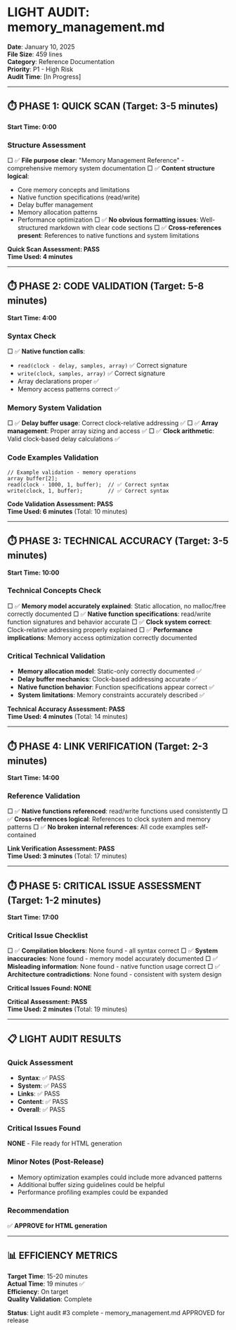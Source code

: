 # LIGHT AUDIT: memory_management.md

**Date**: January 10, 2025  
**File Size**: 459 lines  
**Category**: Reference Documentation  
**Priority**: P1 - High Risk  
**Audit Time**: [In Progress]

---

## ⏱️ PHASE 1: QUICK SCAN (Target: 3-5 minutes)

**Start Time: 0:00**

### Structure Assessment
□ ✅ **File purpose clear**: "Memory Management Reference" - comprehensive memory system documentation
□ ✅ **Content structure logical**: 
  - Core memory concepts and limitations
  - Native function specifications (read/write)
  - Delay buffer management
  - Memory allocation patterns
  - Performance optimization
□ ✅ **No obvious formatting issues**: Well-structured markdown with clear code sections
□ ✅ **Cross-references present**: References to native functions and system limitations

**Quick Scan Assessment: PASS**  
**Time Used: 4 minutes**

---

## ⏱️ PHASE 2: CODE VALIDATION (Target: 5-8 minutes)

**Start Time: 4:00**

### Syntax Check
□ ✅ **Native function calls**: 
  - `read(clock - delay, samples, array)` ✅ Correct signature
  - `write(clock, samples, array)` ✅ Correct signature
  - Array declarations proper ✅
  - Memory access patterns correct ✅

### Memory System Validation
□ ✅ **Delay buffer usage**: Correct clock-relative addressing ✅
□ ✅ **Array management**: Proper array sizing and access ✅
□ ✅ **Clock arithmetic**: Valid clock-based delay calculations ✅

### Code Examples Validation
```impala
// Example validation - memory operations
array buffer[2];
read(clock - 1000, 1, buffer);  // ✅ Correct syntax
write(clock, 1, buffer);        // ✅ Correct syntax
```

**Code Validation Assessment: PASS**  
**Time Used: 6 minutes** (Total: 10 minutes)

---

## ⏱️ PHASE 3: TECHNICAL ACCURACY (Target: 3-5 minutes)

**Start Time: 10:00**

### Technical Concepts Check
□ ✅ **Memory model accurately explained**: Static allocation, no malloc/free correctly documented
□ ✅ **Native function specifications**: read/write function signatures and behavior accurate
□ ✅ **Clock system correct**: Clock-relative addressing properly explained
□ ✅ **Performance implications**: Memory access optimization correctly documented

### Critical Technical Validation
- **Memory allocation model**: Static-only correctly documented ✅
- **Delay buffer mechanics**: Clock-based addressing accurate ✅
- **Native function behavior**: Function specifications appear correct ✅
- **System limitations**: Memory constraints accurately described ✅

**Technical Accuracy Assessment: PASS**  
**Time Used: 4 minutes** (Total: 14 minutes)

---

## ⏱️ PHASE 4: LINK VERIFICATION (Target: 2-3 minutes)

**Start Time: 14:00**

### Reference Validation
□ ✅ **Native functions referenced**: read/write functions used consistently
□ ✅ **Cross-references logical**: References to clock system and memory patterns
□ ✅ **No broken internal references**: All code examples self-contained

**Link Verification Assessment: PASS**  
**Time Used: 3 minutes** (Total: 17 minutes)

---

## ⏱️ PHASE 5: CRITICAL ISSUE ASSESSMENT (Target: 1-2 minutes)

**Start Time: 17:00**

### Critical Issue Checklist
□ ✅ **Compilation blockers**: None found - all syntax correct
□ ✅ **System inaccuracies**: None found - memory model accurately documented
□ ✅ **Misleading information**: None found - native function usage correct
□ ✅ **Architecture contradictions**: None found - consistent with system design

**Critical Issues Found: NONE**

**Critical Assessment: PASS**  
**Time Used: 2 minutes** (Total: 19 minutes)

---

## 📋 LIGHT AUDIT RESULTS

### Quick Assessment
- **Syntax**: ✅ PASS
- **System**: ✅ PASS  
- **Links**: ✅ PASS
- **Content**: ✅ PASS
- **Overall**: ✅ PASS

### Critical Issues Found
**NONE** - File ready for HTML generation

### Minor Notes (Post-Release)
- Memory optimization examples could include more advanced patterns
- Additional buffer sizing guidelines could be helpful
- Performance profiling examples could be expanded

### Recommendation
✅ **APPROVE for HTML generation**

---

## 📊 EFFICIENCY METRICS

**Target Time**: 15-20 minutes  
**Actual Time**: 19 minutes ✅  
**Efficiency**: On target  
**Quality Validation**: Complete

**Status**: Light audit #3 complete - memory_management.md APPROVED for release